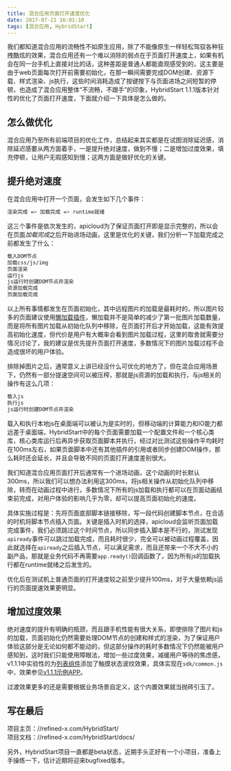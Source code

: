 ```yaml
---
title: 混合应用页面打开速度优化
date: 2017-07-21 16:01:10
tags: [混合应用, HybridStart]
---
```


我们都知道混合应用的流畅性不如原生应用，除了不能像原生一样轻松驾驭各种狂拽酷炫的效果，混合应用还有一个难以消除的弱点在于页面打开速度上，如果有机会在同一台手机上直接对比的话，这种差距是普通人都能直观感受到的，这主要是由于web页面每次打开前需要初始化，在那一瞬间需要完成DOM创建、资源下载、样式渲染、js执行，这些时间消耗造成了按键按下与页面进场之间短暂的停顿，也造成了混合应用整体“不流畅，不跟手”的印象，HybridStart 1.1.1版本针对性的优化了页面打开速度，下面就介绍一下具体是怎么做的。

<!-- more -->

## [](#怎么做优化 "怎么做优化")怎么做优化

混合应用乃至所有前端项目的优化工作，总结起来其实都是在试图消除延迟感，消除延迟感要从两方面着手，一是提升绝对速度，做到不慢；二是增加过度效果，填充停顿，让用户无瑕感知到慢；这两方面是做好优化的关键。

## [](#提升绝对速度 "提升绝对速度")提升绝对速度

在混合应用中打开一个页面，会发生如下几个事件：

```bash
渲染完成 => 加载完成 => runtime就绪

```

这三个事件是依次发生的，apicloud为了保证页面打开即是显示完整的，所以会在页面*加载完成*之后开始进场动画，这里是优化的关键，我们分析一下加载完成之前都发生了什么：  

```bash
载入DOM节点
加载css/js/img
页面渲染
运行js
js运行时创建DOM节点并渲染
资源加载完成
页面加载完成
```

以上所有事情都发生在页面初始化，其中远程图片的加载是最耗时的，所以图片较多的页面建议使用[懒加载插件](//refined-x.com/HybridStart/docs/#lazyload%28%E5%9B%BE%E7%89%87%E6%87%92%E5%8A%A0%E8%BD%BD%29)，懒加载并不是简单的减少了第一批图片加载数量，而是将所有图片加载从初始化队列中移除，在页面打开后才开始加载，这能有效提高初始化速度，但代价是用户有大概率会看到图片加载过程，这里的取舍就需要分情况讨论了，我的建议是优先提升页面打开速度，多数情况下的图片加载过程不会造成很坏的用户体验。

排除掉图片之后，通常意义上讲已经没什么可优化的地方了，但在混合应用场景下，仍然有一部分提速空间可以被压榨，那就是js资源的加载和执行，与js相关的操作有这么几项：  

```bash
载入js
执行js
js运行时创建DOM节点并渲染

```

载入和执行本地js在桌面端可以被认为是实时的，但移动端的计算能力和IO能力都远差于桌面端，HybridStart中的每个页面需要加载一个配置文件和一个核心类库，核心类库运行后再异步获取页面脚本并执行，经过对比测试这些操作平均耗时在100ms左右，如果页面脚本中还有其他插件的引用或者同步创建DOM操作，那么耗时还会延长，并且会导致不同的页面打开速度差别很大。

我们知道混合应用页面打开后通常有一个进场动画，这个动画的时长默认300ms，所以我们可以想办法利用这300ms，将js相关操作从初始化队列中移除，转而在动画过程中进行，多数情况下所有的js加载和执行都可以在页面动画结束前完成，对用户体验的影响几乎为零，却可以提高页面初始化的速度。

具体实施过程是：先将页面底部脚本链接移除，写一段代码创建脚本节点，在合适的时机将脚本节点插入页面。关键是插入时机的选择，apicloud会监听页面加载完成事件，我们必须跳过这个时间节点，所以同步插入脚本是不行的，测试发现`apiready`事件可以跳过加载完成，而且耗时很少，完全可以被动画过程覆盖，因此就选择在`apiready`之后插入节点，可以满足需求，而且还带来一个不大不小的副产品，那就是业务代码不再需要`app.ready()`回调函数了，因为所有js的加载执行都在runtime就绪之后发生的。

优化后在测试机上普通页面的打开速度较之前至少提升100ms，对于大量依赖js运行的页面提速效果更明显。

## [](#增加过度效果 "增加过度效果")增加过度效果

绝对速度的提升有明确的瓶颈，而且跟手机性能有很大关系，即使排除了图片和js的加载，页面初始化仍然需要处理DOM节点的创建和样式的渲染，为了保证用户体验这部分是无论如何都不能动的，但这部分操作的耗时多数情况下仍然能被用户感知到，这时我们只能使用障眼法，增加一些过度效果，减缓用户等待的焦虑感，v1.1.1中实验性的为[列表组件](//refined-x.com/HybridStart/docs/#list%28%E5%88%97%E8%A1%A8%29)添加了触摸状态波纹效果，具体实现在`sdk/common.js`中，效果参见[v1.1.1示例APP](http://downloadpkg.apicloud.com/app/download?path=http://7xm7pq.com1.z0.glb.clouddn.com/8cb26eca4ee9f6ef2a06debb470b0eec_d)。

过渡效果更多的还是需要根据业务场景自定义，这个内置效果就当抛砖引玉了。

## [](#写在最后 "写在最后")写在最后

项目主页：//refined-x.com/HybridStart/  
项目文档：//refined-x.com/HybridStart/docs/

另外，HybridStart项目一直都是beta状态，近期手头正好有一个小项目，准备上手操练一下，估计近期将迎来bugfixed版本。

